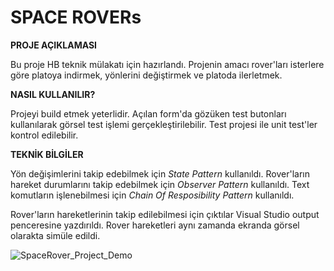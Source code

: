 # SPACE ROVERs #
**PROJE AÇIKLAMASI**

Bu proje HB teknik mülakatı için hazırlandı. Projenin amacı rover'ları isterlere göre platoya indirmek, yönlerini değiştirmek ve platoda ilerletmek.

**NASIL KULLANILIR?**

Projeyi build etmek yeterlidir. Açılan form'da gözüken test butonları kullanılarak görsel test işlemi gerçekleştirilebilir. Test projesi ile unit test'ler kontrol edilebilir.

**TEKNİK BİLGİLER**

Yön değişimlerini takip edebilmek için *State Pattern* kullanıldı. Rover'ların hareket durumlarını takip edebilmek için *Observer Pattern* kullanıldı. Text komutların işlenebilmesi için *Chain Of Resposibility Pattern* kullanıldı. 

Rover'ların hareketlerinin takip edilebilmesi için çıktılar Visual Studio output penceresine yazdırıldı. Rover hareketleri aynı zamanda ekranda görsel olarakta simüle edildi.

![SpaceRover_Project_Demo](https://user-images.githubusercontent.com/10353442/148481267-d7bd6e08-eb1a-49cb-89a3-f8f6cb974b17.gif)
